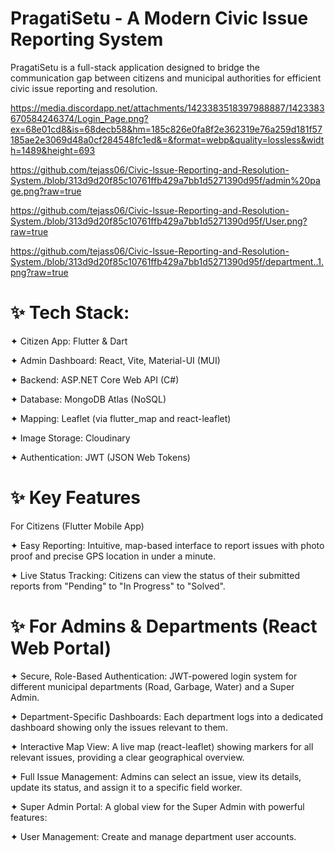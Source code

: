# PragatiSetu - A Modern Civic Issue Reporting System 
PragatiSetu is a full-stack application designed to bridge the communication gap between citizens and municipal authorities for efficient civic issue reporting and resolution.

https://media.discordapp.net/attachments/1423383518397988887/1423383670584246374/Login_Page.png?ex=68e01cd8&is=68decb58&hm=185c826e0fa8f2e362319e76a259d181f57185ae2e3069d48a0cf284548fc1ed&=&format=webp&quality=lossless&width=1489&height=693

https://github.com/tejass06/Civic-lssue-Reporting-and-Resolution-System./blob/313d9d20f85c10761ffb429a7bb1d5271390d95f/admin%20page.png?raw=true

https://github.com/tejass06/Civic-lssue-Reporting-and-Resolution-System./blob/313d9d20f85c10761ffb429a7bb1d5271390d95f/User.png?raw=true

https://github.com/tejass06/Civic-lssue-Reporting-and-Resolution-System./blob/313d9d20f85c10761ffb429a7bb1d5271390d95f/department..1.png?raw=true

# ✨ Tech Stack:

✦ Citizen App: Flutter & Dart 

✦ Admin Dashboard: React, Vite, Material-UI (MUI)

✦ Backend: ASP.NET Core Web API (C#)

✦ Database: MongoDB Atlas (NoSQL)

✦ Mapping: Leaflet (via flutter_map and react-leaflet)

✦ Image Storage: Cloudinary

✦ Authentication: JWT (JSON Web Tokens)


# ✨ Key Features
For Citizens (Flutter Mobile App)

✦ Easy Reporting: Intuitive, map-based interface to report issues with photo proof and precise GPS location in under a minute.


✦ Live Status Tracking: Citizens can view the status of their submitted reports from "Pending" to "In Progress" to "Solved".

# ✨ For Admins & Departments (React Web Portal)

✦ Secure, Role-Based Authentication: JWT-powered login system for different municipal departments (Road, Garbage, Water) and a Super Admin.

✦ Department-Specific Dashboards: Each department logs into a dedicated dashboard showing only the issues relevant to them.

✦ Interactive Map View: A live map (react-leaflet) showing markers for all relevant issues, providing a clear geographical overview.

✦ Full Issue Management: Admins can select an issue, view its details, update its status, and assign it to a specific field worker.

✦ Super Admin Portal: A global view for the Super Admin with powerful features:

✦ User Management: Create and manage department user accounts.
